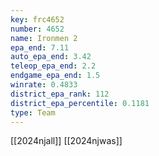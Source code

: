 ```yaml
---
key: frc4652
number: 4652
name: Ironmen 2
epa_end: 7.11
auto_epa_end: 3.42
teleop_epa_end: 2.2
endgame_epa_end: 1.5
winrate: 0.4833
district_epa_rank: 112
district_epa_percentile: 0.1181
type: Team
---
```

[[2024njall]]
[[2024njwas]]
